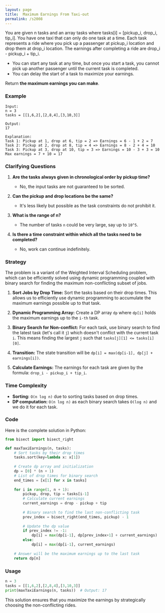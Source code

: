 ```yaml
---
layout: page
title:  Maximum Earnings From Taxi-out
permalink: /s2008
---
```


You are given n tasks and an array tasks where tasks[i] = [pickup_i, drop_i, tip_i]. You have one taxi that can only do one task at a time. Each task represents a ride where you pick up a passenger at pickup_i location and drop them at drop_i location. The earnings after completing a ride are drop_i - pickup_i + tip_i.

* You can start any task at any time, but once you start a task, you cannot pick up another passenger until the current task is completed.
* You can delay the start of a task to maximize your earnings.
 
Return **the maximum earnings you can make**.

### Example
```
Input: 
n = 3
tasks = [[1,6,2],[2,8,4],[3,10,3]]

Output:
17

Explanation:
Task 1: Pickup at 1, drop at 6, tip = 2 => Earnings = 6 - 1 + 2 = 7
Task 2: Pickup at 2, drop at 8, tip = 4 => Earnings = 8 - 2 + 4 = 10
Task 3: Pickup at 3, drop at 10, tip = 3 => Earnings = 10 - 3 + 3 = 10
Max earnings = 7 + 10 = 17
```

### Clarifying Questions

1. **Are the tasks always given in chronological order by pickup time?**
   - No, the input tasks are not guaranteed to be sorted.

2. **Can the pickup and drop locations be the same?**
   - It's less likely but possible as the task constraints do not prohibit it.

3. **What is the range of n?**
   - The number of tasks `n` could be very large, say up to `10^5`.

4. **Is there a time constraint within which all the tasks need to be completed?**
   - No, work can continue indefinitely.

### Strategy

The problem is a variant of the Weighted Interval Scheduling problem, which can be efficiently solved using dynamic programming coupled with binary search for finding the maximum non-conflicting subset of jobs.

1. **Sort Jobs by Drop Time:** Sort the tasks based on their drop times. This allows us to efficiently use dynamic programming to accumulate the maximum earnings possible up to that task.

2. **Dynamic Programming Array:** Create a DP array `dp` where `dp[i]` holds the maximum earnings up to the `i-th` task.

3. **Binary Search for Non-conflict:** For each task, use binary search to find the latest task (let's call it `j`) which doesn't conflict with the current task `i`. This means finding the largest `j` such that `tasks[j][1] <= tasks[i][0]`.

4. **Transition:** The state transition will be `dp[i] = max(dp[i-1], dp[j] + earnings[i])`.

5. **Calculate Earnings:** The earnings for each task are given by the formula: `drop_i - pickup_i + tip_i`.

### Time Complexity

- **Sorting:** `O(n log n)` due to sorting tasks based on drop times.
- **DP computation:** `O(n log n)` as each binary search takes `O(log n)` and we do it for each task.

### Code

Here is the complete solution in Python:

```python
from bisect import bisect_right

def maxTaxiEarnings(n, tasks):
    # Sort tasks by their drop times
    tasks.sort(key=lambda x: x[1])
    
    # Create dp array and initialization
    dp = [0] * (n + 1)
    # List of drop times for binary search
    end_times = [x[1] for x in tasks]
    
    for i in range(1, n + 1):
        pickup, drop, tip = tasks[i-1]
        # Calculate current earnings
        current_earnings = drop - pickup + tip
        
        # Binary search to find the last non-conflicting task
        prev_index = bisect_right(end_times, pickup) - 1
        
        # Update the dp value
        if prev_index != -1:
            dp[i] = max(dp[i-1], dp[prev_index+1] + current_earnings)
        else:
            dp[i] = max(dp[i-1], current_earnings)
    
    # Answer will be the maximum earnings up to the last task
    return dp[n]
```

### Usage

```python
n = 3
tasks = [[1,6,2],[2,8,4],[3,10,3]]
print(maxTaxiEarnings(n, tasks))  # Output: 17
```

This solution ensures that you maximize the earnings by strategically choosing the non-conflicting rides.